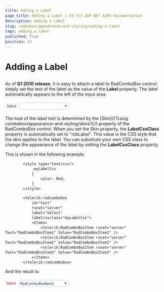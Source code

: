 ```yaml
---
title: Adding a Label
page_title: Adding a Label | UI for ASP.NET AJAX Documentation
description: Adding a Label
slug: combobox/appearance-and-styling/adding-a-label
tags: adding,a,label
published: True
position: 13
---
```


# Adding a Label



## 

As of __Q1 2010 release__, it is easy to attach a label to RadComboBox control: simply set the text of the label as the value of the __Label__ property. The label automatically appears to the left of the input area:

![ComboBox With Label](images/combobox_label.png)

The look of the label text is determined by the [Skin]({%slug combobox/appearance-and-styling/skins%}) property of the RadComboBox control. When you set the Skin property, the __LabelCssClass__ property is automatically set to "rcbLabel". This value is the CSS style that the skin applies to the label. You can substitute your own CSS class to change the appearance of the label by setting the __LabelCssClass__ property.

This is shown in the following example:

````ASPNET
	    <style type="text/css">
	        .myLabelCss
	        {
	            color: Red;
	        }
	    </style>
````



````ASPNET
	    <telerik:radcombobox 
	        id="test" 
	        runat="server"
	        label="Select" 
	        labelcssclass="myLabelCss">    
	        <Items>        
	            <telerik:RadComboBoxItem runat="server" Text="RadComboBoxItem1" Value="RadComboBoxItem1" />        
	            <telerik:RadComboBoxItem runat="server" Text="RadComboBoxItem2" Value="RadComboBoxItem2" />        
	            <telerik:RadComboBoxItem runat="server" Text="RadComboBoxItem3" Value="RadComboBoxItem3" />    
	        </Items>
	    </telerik:radcombobox>
````



And the result is:

![ComboBox Label Changed](images/combobox_label_changed.png)
